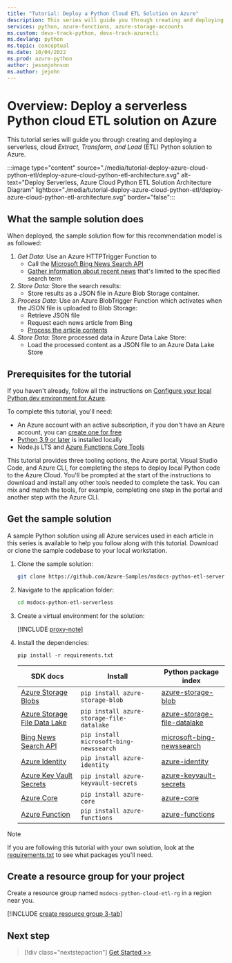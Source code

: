 ```yaml
---
title: "Tutorial: Deploy a Python Cloud ETL Solution on Azure"
description: This series will guide you through creating and deploying a serverless, cloud Extract, Transform, and Load (ETL) Python solution to Azure.
services: python, azure-functions, azure-storage-accounts
ms.custom: devx-track-python, devx-track-azurecli
ms.devlang: python
ms.topic: conceptual
ms.date: 10/04/2022
ms.prod: azure-python
author: jessmjohnson
ms.author: jejohn
---
```


# Overview: Deploy a serverless Python cloud ETL solution on Azure

This tutorial series will guide you through creating and deploying a serverless, cloud *Extract, Transform, and Load* (ETL) Python solution to Azure.

:::image type="content" source="./media/tutorial-deploy-azure-cloud-python-etl/deploy-azure-cloud-python-etl-architecture.svg" alt-text="Deploy Serverless, Azure Cloud Python ETL Solution Architecture Diagram" lightbox="./media/tutorial-deploy-azure-cloud-python-etl/deploy-azure-cloud-python-etl-architecture.svg" border="false":::

## What the sample solution does

When deployed, the sample solution flow for this recommendation model is as followed:

1. *Get Data*: Use an Azure HTTPTrigger Function to
    * Call the [Microsoft Bing News Search API](/bing/apis/bing-news-search-api)
    * [Gather information about recent news](tutorial-deploy-azure-cloud-python-etl-02-get-data.md) that's limited to the specified search term
1. *Store Data*: Store the search results:
    * Store results as a JSON file in Azure Blob Storage container.
1. *Process Data*: Use an Azure BlobTrigger Function which activates when the JSON file is uploaded to Blob Storage:
    * Retrieve JSON file
    * Request each news article from Bing
    * [Process the article contents](tutorial-deploy-azure-cloud-python-etl-03-process-data.md)
1. *Store Data*: Store processed data in Azure Data Lake Store:
    * Load the processed content as a JSON file to an Azure Data Lake Store

## Prerequisites for the tutorial

If you haven't already, follow all the instructions on [Configure your local Python dev environment for Azure](/azure/developer/python/configure-local-development-environment).

To complete this tutorial, you'll need:

* An Azure account with an active subscription, if you don't have an Azure account, you can [create one for free](https://azure.microsoft.com/free/)
* [Python 3.9 or later](https://www.python.org/downloads/) is installed locally
* Node.js LTS and [Azure Functions Core Tools](/azure/azure-functions/functions-run-local)

This tutorial provides three tooling options, the Azure portal, Visual Studio Code, and Azure CLI, for completing the steps to deploy local Python code to the Azure Cloud. You'll be prompted at the start of the instructions to download and install any other tools needed to complete the task. You can mix and match the tools, for example, completing one step in the portal and another step with the Azure CLI.

## Get the sample solution

A sample Python solution using all Azure services used in each article in this series is available to help you follow along with this tutorial. Download or clone the sample codebase to your local workstation.

1. Clone the sample solution:

    ```bash
    git clone https://github.com/Azure-Samples/msdocs-python-etl-serverless
    ```

1. Navigate to the application folder:

    ```bash
    cd msdocs-python-etl-serverless
    ```

1. Create a virtual environment for the solution:

    [!INCLUDE [proxy-note](./includes/create-virtual-environment-tab.md)]

1. Install the dependencies:

    ```Console
    pip install -r requirements.txt
    ```

    |SDK docs   |Install | Python package index |
    |---------------------|--------|----------------------|
    |[Azure Storage Blobs](/python/api/overview/azure/storage-blob-readme) | `pip install azure-storage-blob`| [azure-storage-blob](https://pypi.org/project/azure-storage-blob/) |
    | [Azure Storage File Data Lake](/python/api/overview/azure/storage-file-datalake-readme) | `pip install azure-storage-file-datalake` | [azure-storage-file-datalake](https://pypi.org/project/azure-storage-file-datalake/) |
    | [Bing News Search API](/bing/search-apis/bing-news-search/reference/endpoints) | `pip install microsoft-bing-newssearch`| [microsoft-bing-newssearch](https://pypi.org/project/microsoft-bing-newssearch/) |
    | [Azure Identity](/python/api/overview/azure/identity-readme) | `pip install azure-identity` | [azure-identity](https://pypi.org/project/azure-identity/) |
    | [Azure Key Vault Secrets](/python/api/overview/azure/keyvault-secrets-readme) | `pip install azure-keyvault-secrets` | [azure-keyvault-secrets](https://pypi.org/project/azure-keyvault-secrets/) |
    | [Azure Core](/python/api/overview/azure/core-readme) | `pip install azure-core` | [azure-core](https://pypi.org/project/azure-core/) |
    | [Azure Function](/python/api/azure-functions/azure.functions) | `pip install azure-functions` | [azure-functions](https://pypi.org/project/azure-functions/) |

> [!NOTE]
> If you are following this tutorial with your own solution, look at the [requirements.txt](https://github.com/Azure-Samples/msdocs-python-etl-serverless/blob/main/requirements.txt) to see what packages you'll need.

## Create a resource group for your project

Create a resource group named `msdocs-python-cloud-etl-rg` in a region near you.

[!INCLUDE [create resource group 3-tab](../includes/create-resource-group.md)]

## Next step

> [!div class="nextstepaction"]
> [Get Started >>](tutorial-deploy-azure-cloud-python-etl-02-get-data.md)
